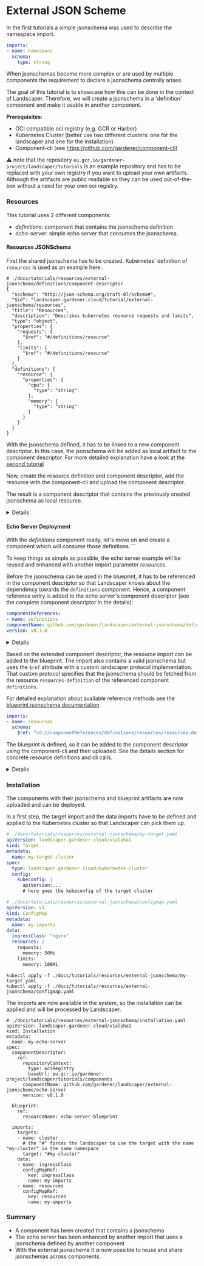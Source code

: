 # External JSON Scheme

In the first tutorials a simple jsonschema was used to describe the namespace import.
```yaml
imports:
- name: namespace
  schema:
    type: string
```

When jsonschemas become more complex or are used by multiple components the requirement to declare a jsonschema centrally arises.

The goal of this tutorial is to showcase how this can be done in the context of Landscaper. Therefore, we will create a jsonschema in a 'definition' component and make it usable in another component.

__Prerequisites__:
- OCI compatible oci registry (e.g. GCR or Harbor)
- Kubernetes Cluster (better use two different clusters: one for the landscaper and one for the installation)
- Component-cli (see https://github.com/gardener/component-cli)

:warning: note that the repository `eu.gcr.io/gardener-project/landscaper/tutorials` is an example repository 
and has to be replaced with your own registry if you want to upload your own artifacts.
Although the artifacts are public readable so they can be used out-of-the-box without a need for your own oci registry.


### Resources

This tutorial uses 2 different components:
- _definitions_: component that contains the jsonschema definition
- _echo-server_: simple echo server that consumes the jsonschema.

#### Resources JSONSchema

First the shared jsonschema has to be created.
Kubernetes' definition of `resources`  is used as an example here.

```
# ./docs/tutorials/resources/external-jsonschema/definitions/component-descriptor
{
  "$schema": "http://json-schema.org/draft-07/schema#",
  "$id": "landscaper.gardener.cloud/tutorial/external-jsonschema/resources",
  "title": "Resources",
  "description": "Describes kubernetes resource requests and limits",
  "type": "object",
  "properties": {
    "requests": {
      "$ref": "#/definitions/resource"
    },
    "limits": {
      "$ref": "#/definitions/resource"
    }
  },
  "definitions": {
    "resource": {
      "properties": {
        "cpu": {
          "type": "string"
        },
        "memory": {
          "type": "string"
        }
      }
    }
  }
}
```

With the jsonschema defined, it has to be linked to a new component descriptor. In this case, the jsonschema will be added as local artifact to the component descriptor.
For more detailed explanation have a look at the [second tutorial](./02-local-simple-blueprint.md)
   
Now, create the resource definition and component descriptor, add the resource with the component-cli and upload the component descriptor.

The result is a component descriptor that contains the previously created jsonschema as local resource.

<details>

```yaml
# ./docs/tutorials/resources/external-jsonschema/definitions/jsonschema-resource.yaml
---
type: landscaper.gardener.cloud/jsonschema
name: resources-definition
relation: local
input:
  type: "file"
  path: "./resources.json"
  mediaType: "application/vnd.gardener.landscaper.jsonscheme.v1+json"
...
```
```yaml
# ./docs/tutorials/resources/external-jsonschema/definitions/component-descriptor.yaml
meta:
  schemaVersion: v2
component:
  name: github.com/gardener/landscaper/external-jsonschema/definitions
  provider: internal
  repositoryContexts:
  - baseUrl: eu.gcr.io/gardener-project/landscaper/tutorials/components
    type: ociRegistry
  resources: []
  componentReferences: []
  sources: []
```

```
component-cli ca resources add ./docs/tutorials/resources/external-jsonschema/definitions -r ./docs/tutorials/resources/external-jsonschema/definitions/jsonscheme-resource.yaml -v 5
```

```
component-cli ca remote push ./docs/tutorials/resources/external-jsonschema/definitions
```

</details>

#### Echo Server Deployment

With the _definitions_  component ready, let's move on and create a component which will consume those definitions.```

To keep things as simple as possible, the echo server example will be reused and enhanced with another import parameter _resources_.

Before the jsonschema can be used in the blueprint, it has to be referenced in the component descriptor so that Landscaper knows about the dependency towards the `definitions` component.
Hence, a component reference entry is added to the echo server's component descriptor (see the complete component descriptor in the details):
```yaml
componentReferences:
- name: definitions
componentName: github.com/gardener/landscaper/external-jsonschema/definitions
version: v0.1.0
```

<details>
<div id="echo-server-comp-desc"></div>

```yaml
# ./docs/tutorials/resources/external-jsonschema/echo-server/component-descriptor.yaml
meta:
  schemaVersion: v2

component:
name: github.com/gardener/landscaper/external-jsonschema/echo-server
version: v0.1.0

provider: internal

repositoryContexts:
- type: ociRegistry
  baseUrl: eu.gcr.io/gardener-project/landscaper/tutorials/components

sources: []
componentReferences:
- name: definitions
  componentName: github.com/gardener/landscaper/external-jsonschema/definitions
  version: v0.1.0

resources:
- type: ociImage
  name: echo-server-image
  version: v0.2.3
  relation: external
  access:
  type: ociRegistry
  imageReference: hashicorp/http-echo:0.2.3
```

</details>

Based on the extended component descriptor, the resource import can be added to the blueprint.
The import also contains a valid jsonschema but uses the `$ref` attribute with a custom landscaper protocol implementation.
That custom protocol specifies that the jsonschema should be fetched from the resource `resources-definition` of the referenced component `definitions`.

For detailed explanation about available reference methods see the [blueprint jsonschema documentation](../usage/JSONSchema.md)

```yaml
imports:
- name: resources
  schema:
    $ref: "cd://componentReferences/definitions/resources/resources-definition"
```

The blueprint is defined, so it can be added to the component descriptor using the component-cli and then uploaded.
See the details section for concrete resource definitions and cli calls.

<details>

```yaml
# ./docs/tutorials/resources/external-jsonschema/echo-server/blueprint.yaml
apiVersion: landscaper.gardener.cloud/v1alpha1
kind: Blueprint

imports:
- name: cluster
  targetType: landscaper.gardener.cloud/kubernetes-cluster
- name: ingressClass
  schema:
    type: string
- name: resources
  schema:
    $ref: "cd://componentReferences/definitions/resources/resources-definition"

deployExecutions:
- name: default
  type: GoTemplate
  file: /defaultDeployExecution.yaml
```

```yaml
# ./docs/tutorials/resources/external-jsonschema/echo-server/defaultDeployExecution.yaml
{{ $name :=  "echo-server" }}
{{ $namespace :=  "default" }}
deployItems:
- name: deploy
  type: landscaper.gardener.cloud/kubernetes-manifest
  target:
    name: {{ .imports.cluster.metadata.name }}
    namespace: {{ .imports.cluster.metadata.namespace }}
  config:
    apiVersion: manifest.deployer.landscaper.gardener.cloud/v1alpha2
    kind: ProviderConfiguration

    updateStrategy: patch

    manifests:
    - policy: manage
      manifest:
        apiVersion: apps/v1
        kind: Deployment
        metadata:
          name: {{ $name }}
          namespace: {{ $namespace }}
        spec:
          replicas: 1
          selector:
            matchLabels:
              app: echo-server
          template:
            metadata:
              labels:
                app: echo-server
            spec:
              containers:
                - image: {{ with (getResource .cd "name" "echo-server-image") }}{{ .access.imageReference }}{{end}}
                  imagePullPolicy: IfNotPresent
                  name: echo-server
                  args:
                  - -text="hello world"
                  ports:
                    - containerPort: 5678
                  resources:
{{ toYaml .imports.resources | indent 21 }}
    - policy: manage
      manifest:
        apiVersion: v1
        kind: Service
        metadata:
          name: {{ $name }}
          namespace: {{ $namespace }}
        spec:
          selector:
            app: echo-server
          ports:
          - protocol: TCP
            port: 80
            targetPort: 5678
      - apiVersion: networking.k8s.io/v1
        kind: Ingress
        metadata:
          name: {{ $name }}
          namespace: {{ $namespace }}
          annotations:
            nginx.ingress.kubernetes.io/rewrite-target: /
            kubernetes.io/ingress.class: "{{ .imports.ingressClass }}"
        spec:
          rules:
          - http:
              paths:
              - path: /
                pathType: Prefix
                backend:
                  service:
                    name: echo-server
                    port:
                      number: 80
```

```yaml
# ./docs/tutorials/resources/external-jsonschema/echo-server/blueprint-resource.yaml
---
type: blueprint
name: echo-server-blueprint
version: v0.1.0
relation: local
input:
  type: "dir"
  path: "./blueprint"
  compress: true
  mediaType: "application/vnd.gardener.landscaper.blueprint.v1+tar+gzip"
...
```

```
component-cli ca resources add ./docs/tutorials/resources/external-jsonschema/echo-server -r ./docs/tutorials/resources/external-jsonschema/echo-server/blueprint-resource.yaml -v 5
```

```
component-cli ca remote push ./docs/tutorials/resources/external-jsonschema/echo-server
```

</details>

### Installation

The components with their jsonschema and blueprint artifacts are now uploaded and can be deployed.

In a first step, the target import and the data imports have to be defined and applied to the Kubernetes cluster so that Landscaper can pick them up.

```yaml
# ./docs/tutorials/resources/external-jsonschema/my-target.yaml
apiVersion: landscaper.gardener.cloud/v1alpha1
kind: Target
metadata:
  name: my-target-cluster
spec:
  type: landscaper.gardener.cloud/kubernetes-cluster
  config:
    kubeconfig: |
      apiVersion:...
      # here goes the kubeconfig of the target cluster
```

```yaml
# ./docs/tutorials/resources/external-jsonschema/configmap.yaml
apiVersion: v1
kind: ConfigMap
metadata:
  name: my-imports
data:
  ingressClass: "nginx"
  resources: |
    requests:
      memory: 50Mi
    limits:
      memory: 100Mi
```

```
kubectl apply -f ./docs/tutorials/resources/external-jsonschema/my-target.yaml
kubectl apply -f ./docs/tutorials/resources/external-jsonschema/configmap.yaml
```

The imports are now available in the system, so the installation can be applied and will be processed by Landscaper.

```
# ./docs/tutorials/resources/external-jsonschema/installation.yaml
apiVersion: landscaper.gardener.cloud/v1alpha1
kind: Installation
metadata:
  name: my-echo-server
spec:
  componentDescriptor:
    ref:
      repositoryContext:
        type: ociRegistry
        baseUrl: eu.gcr.io/gardener-project/landscaper/tutorials/components
      componentName: github.com/gardener/landscaper/external-jsonscheme/echo-server
      version: v0.1.0

  blueprint:
    ref:
      resourceName: echo-server-blueprint

  imports:
    targets:
    - name: cluster
      # the "#" forces the landscaper to use the target with the name "my-cluster" in the same namespace
      target: "#my-cluster"
    data:
    - name: ingressClass
      configMapRef:
        key: ingressClass
        name: my-imports
    - name: resources
      configMapRef:
        key: resources
        name: my-imports
```

### Summary

- A component has been created that contains a jsonschema
- The echo server has been enhanced by another import that uses a jsonschema defined by another component
- With the external jsonschema it is now possible to reuse and share jsonschemas across components.
